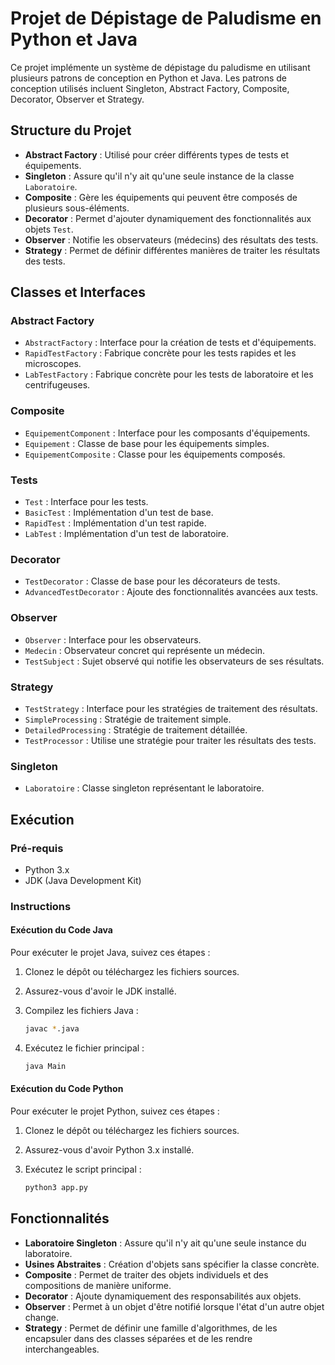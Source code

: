 # Projet de Dépistage de Paludisme en Python et Java

Ce projet implémente un système de dépistage du paludisme en utilisant plusieurs patrons de conception en Python et Java. Les patrons de conception utilisés incluent Singleton, Abstract Factory, Composite, Decorator, Observer et Strategy.

## Structure du Projet

- **Abstract Factory** : Utilisé pour créer différents types de tests et équipements.
- **Singleton** : Assure qu'il n'y ait qu'une seule instance de la classe `Laboratoire`.
- **Composite** : Gère les équipements qui peuvent être composés de plusieurs sous-éléments.
- **Decorator** : Permet d'ajouter dynamiquement des fonctionnalités aux objets `Test`.
- **Observer** : Notifie les observateurs (médecins) des résultats des tests.
- **Strategy** : Permet de définir différentes manières de traiter les résultats des tests.

## Classes et Interfaces

### Abstract Factory

- `AbstractFactory` : Interface pour la création de tests et d'équipements.
- `RapidTestFactory` : Fabrique concrète pour les tests rapides et les microscopes.
- `LabTestFactory` : Fabrique concrète pour les tests de laboratoire et les centrifugeuses.

### Composite

- `EquipementComponent` : Interface pour les composants d'équipements.
- `Equipement` : Classe de base pour les équipements simples.
- `EquipementComposite` : Classe pour les équipements composés.

### Tests

- `Test` : Interface pour les tests.
- `BasicTest` : Implémentation d'un test de base.
- `RapidTest` : Implémentation d'un test rapide.
- `LabTest` : Implémentation d'un test de laboratoire.

### Decorator

- `TestDecorator` : Classe de base pour les décorateurs de tests.
- `AdvancedTestDecorator` : Ajoute des fonctionnalités avancées aux tests.

### Observer

- `Observer` : Interface pour les observateurs.
- `Medecin` : Observateur concret qui représente un médecin.
- `TestSubject` : Sujet observé qui notifie les observateurs de ses résultats.

### Strategy

- `TestStrategy` : Interface pour les stratégies de traitement des résultats.
- `SimpleProcessing` : Stratégie de traitement simple.
- `DetailedProcessing` : Stratégie de traitement détaillée.
- `TestProcessor` : Utilise une stratégie pour traiter les résultats des tests.

### Singleton

- `Laboratoire` : Classe singleton représentant le laboratoire.

## Exécution

### Pré-requis

- Python 3.x
- JDK (Java Development Kit)

### Instructions

#### Exécution du Code Java

Pour exécuter le projet Java, suivez ces étapes :

1. Clonez le dépôt ou téléchargez les fichiers sources.
2. Assurez-vous d'avoir le JDK installé.
3. Compilez les fichiers Java :

    ```bash
    javac *.java
    ```

4. Exécutez le fichier principal :

    ```bash
    java Main
    ```

#### Exécution du Code Python

Pour exécuter le projet Python, suivez ces étapes :

1. Clonez le dépôt ou téléchargez les fichiers sources.
2. Assurez-vous d'avoir Python 3.x installé.
3. Exécutez le script principal :

    ```bash
    python3 app.py
    ```

## Fonctionnalités

- **Laboratoire Singleton** : Assure qu'il n'y ait qu'une seule instance du laboratoire.
- **Usines Abstraites** : Création d'objets sans spécifier la classe concrète.
- **Composite** : Permet de traiter des objets individuels et des compositions de manière uniforme.
- **Decorator** : Ajoute dynamiquement des responsabilités aux objets.
- **Observer** : Permet à un objet d'être notifié lorsque l'état d'un autre objet change.
- **Strategy** : Permet de définir une famille d'algorithmes, de les encapsuler dans des classes séparées et de les rendre interchangeables.
